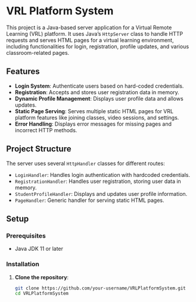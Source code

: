 # VRL Platform System

This project is a Java-based server application for a Virtual Remote Learning (VRL) platform. It uses Java’s `HttpServer` class to handle HTTP requests and serves HTML pages for a virtual learning environment, including functionalities for login, registration, profile updates, and various classroom-related pages.

## Features

- **Login System**: Authenticate users based on hard-coded credentials.
- **Registration**: Accepts and stores user registration data in memory.
- **Dynamic Profile Management**: Displays user profile data and allows updates.
- **Static Page Serving**: Serves multiple static HTML pages for VRL platform features like joining classes, video sessions, and settings.
- **Error Handling**: Displays error messages for missing pages and incorrect HTTP methods.

## Project Structure

The server uses several `HttpHandler` classes for different routes:
- `LoginHandler`: Handles login authentication with hardcoded credentials.
- `RegistrationHandler`: Handles user registration, storing user data in memory.
- `StudentProfileHandler`: Displays and updates user profile information.
- `PageHandler`: Generic handler for serving static HTML pages.

## Setup

### Prerequisites
- Java JDK 11 or later

### Installation

1. **Clone the repository**:
   ```bash
   git clone https://github.com/your-username/VRLPlatformSystem.git
   cd VRLPlatformSystem
